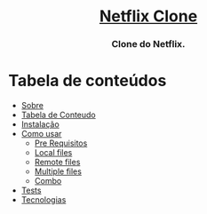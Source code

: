 <h1 align="center">
  <a href="#" alt="Netflix Clone">Netflix Clone </a>
</h1>

<h3 align="center">
  Clone do Netflix.
</h3>

Tabela de conteúdos
=================
<!--tc-->
   * [Sobre](#Sobre)
   * [Tabela de Conteudo](#tabela-de-conteudo)
   * [Instalação](#instalacao)
   * [Como usar](#como-usar)
      * [Pre Requisitos](#pre-requisitos)
      * [Local files](#local-files)
      * [Remote files](#remote-files)
      * [Multiple files](#multiple-files)
      * [Combo](#combo)
   * [Tests](#testes)
   * [Tecnologias](#tecnologias)
<!--tc-->